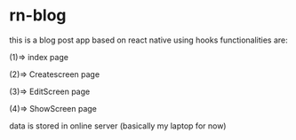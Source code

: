 # rn-blog
this is a blog post app based on react native using hooks 
functionalities are:

(1)=> index page

(2)=> Createscreen page

(3)=> EditScreen page

(4)=> ShowScreen page

data is stored in online server (basically my laptop for now)
